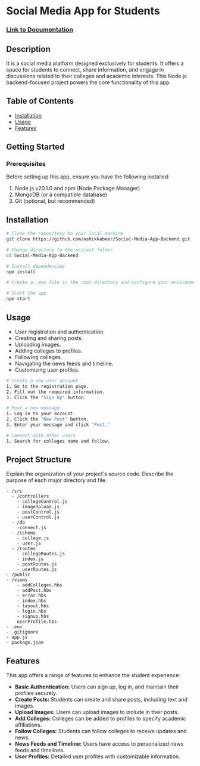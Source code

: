 # Social Media App for Students
### [Link to Documentation](https://oil-melon-7b2.notion.site/Social-Media-App-Documentaion-bddbf5b9377043b8b81a3e7dccb8e526?pvs=4)

## Description

It is a social media platform designed exclusively for students. It offers a space for students to connect, share information, and engage in discussions related to their colleges and academic interests. This Node.js backend-focused project powers the core functionality of this app.

## Table of Contents

- [Installation](#installation)
- [Usage](#usage)
- [Features](#features)

## Getting Started
### Prerequisites
Before setting up this app, ensure you have the following installed:

1. Node.js v20.1.0 and npm (Node Package Manager)
2. MongoDB (or a compatible database)
3. Git (optional, but recommended)

## Installation

```bash
# Clone the repository to your local machine
git clone https://github.com/ashikkabeer/Social-Media-App-Backend.git

# Change directory to the project folder
cd Social-Media-App-Backend

# Install dependencies
npm install

# Create a .env file in the root directory and configure your environment variables, including database connection details, API secrets, and any other required settings.

# Start the app
npm start
```

## Usage

- User registration and authentication.
- Creating and sharing posts.
- Uploading images.
- Adding colleges to profiles.
- Following colleges.
- Navigating the news feeds and timeline.
- Customizing user profiles.


```bash
# Create a new user account
1. Go to the registration page.
2. Fill out the required information.
3. Click the "Sign Up" button.

# Post a new message
1. Log in to your account.
2. Click the "New Post" button.
3. Enter your message and click "Post."

# Connect with other users
1. Search for colleges name and follow.
```

## Project Structure

Explain the organization of your project's source code. Describe the purpose of each major directory and file.

```
- /src
  - /controllers
    - collegeControl.js
    - imageUpload.js
    - postControl.js
    - userControl.js
  - /db
    -connect.js
  - /schema
    - college.js
    - user.js
  - /routes
    - collegeRoutes.js
    - index.js
    - postRoutes.js
    - userRoutes.js
- /public
- /views
    - addColleges.hbs
    - addPost.hbs
    - error.hbs
    - index.hbs
    - layout.hbs
    - login.hbs
    - signup.hbs
    userProfile.hbs
- .env
- .gitignore
- app.js
- package.json
```


## Features

This app offers a range of features to enhance the student experience:

- **Basic Authentication:** Users can sign up, log in, and maintain their profiles securely.
- **Create Posts:** Students can create and share posts, including text and images.
- **Upload Images:** Users can upload images to include in their posts.
- **Add Colleges:** Colleges can be added to profiles to specify academic affiliations.
- **Follow Colleges:** Students can follow colleges to receive updates and news.
- **News Feeds and Timeline:** Users have access to personalized news feeds and timelines.
- **User Profiles:** Detailed user profiles with customizable information.
